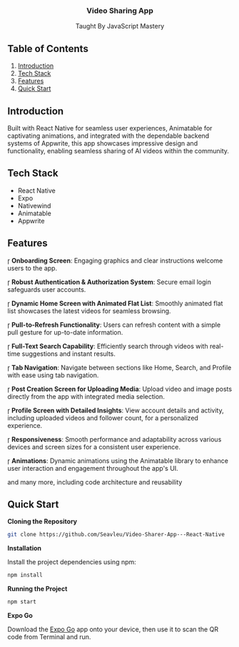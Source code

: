 <div align="center">
<h3 align="center">Video Sharing App</h3>
<div align="center">
   Taught By JavaScript Mastery
</div>
</div>

## <a name="table">Table of Contents</a>

1. [Introduction](#introduction)
2. [Tech Stack](#tech-stack)
3. [Features](#features)
4. [Quick Start](#quick-start)


## <a name="introduction">Introduction</a>

Built with React Native for seamless user experiences, Animatable for captivating animations, and integrated with the dependable backend systems of Appwrite,
this app showcases impressive design and functionality, enabling seamless sharing of AI videos within the community.

## <a name="tech-stack">Tech Stack</a>

- React Native
- Expo
- Nativewind
- Animatable
- Appwrite

## <a name="features">Features</a>

 **Onboarding Screen**: Engaging graphics and clear instructions welcome users to the app.

 **Robust Authentication & Authorization System**: Secure email login safeguards user accounts.

 **Dynamic Home Screen with Animated Flat List**: Smoothly animated flat list showcases the latest videos for seamless browsing.

 **Pull-to-Refresh Functionality**: Users can refresh content with a simple pull gesture for up-to-date information.

 **Full-Text Search Capability**: Efficiently search through videos with real-time suggestions and instant results.

 **Tab Navigation**: Navigate between sections like Home, Search, and Profile with ease using tab navigation.

 **Post Creation Screen for Uploading Media**: Upload video and image posts directly from the app with integrated media selection.

 **Profile Screen with Detailed Insights**: View account details and activity, including uploaded videos and follower count, for a personalized experience.

 **Responsiveness**: Smooth performance and adaptability across various devices and screen sizes for a consistent user experience.

 **Animations**: Dynamic animations using the Animatable library to enhance user interaction and engagement throughout the app's UI.

and many more, including code architecture and reusability

## <a name="quick-start">Quick Start</a>


**Cloning the Repository**

```bash
git clone https://github.com/Seavleu/Video-Sharer-App---React-Native

```

**Installation**

Install the project dependencies using npm:

```bash
npm install
```

**Running the Project**

```bash
npm start
```

**Expo Go**

Download the [Expo Go](https://expo.dev/go) app onto your device, then use it to scan the QR code from Terminal and run.
